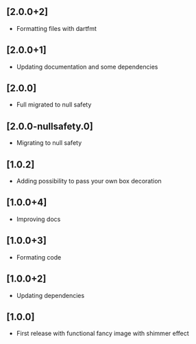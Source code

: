 ## [2.0.0+2]
- Formatting files with dartfmt

## [2.0.0+1]
- Updating documentation and some dependencies

## [2.0.0]
- Full migrated to null safety

## [2.0.0-nullsafety.0]
- Migrating to null safety

## [1.0.2]
- Adding possibility to pass your own box decoration

## [1.0.0+4]
- Improving docs

## [1.0.0+3]
- Formating code

## [1.0.0+2]
- Updating dependencies

## [1.0.0]

- First release with functional fancy image with shimmer effect